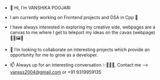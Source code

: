 - 👋 Hi, I’m VANSHIKA POOJARI
  
- I am currently working on Frontend projects and DSA in Cpp 🚀
  
- I have always interested in exploring my creative side,
webpages are a canvas to me where I get to teleport my ideas on the cavas (webpage) 👩‍💻🖼🎨

- 💞️ I’m looking to collaborate on interesting projects which provide an opportunity for me to grow as a developer.
  
- 📫 Always up for an interesting conversation ✨🚀👩‍💻,
Contact me --> vansss2004@gmail.com or +91 9319959135




